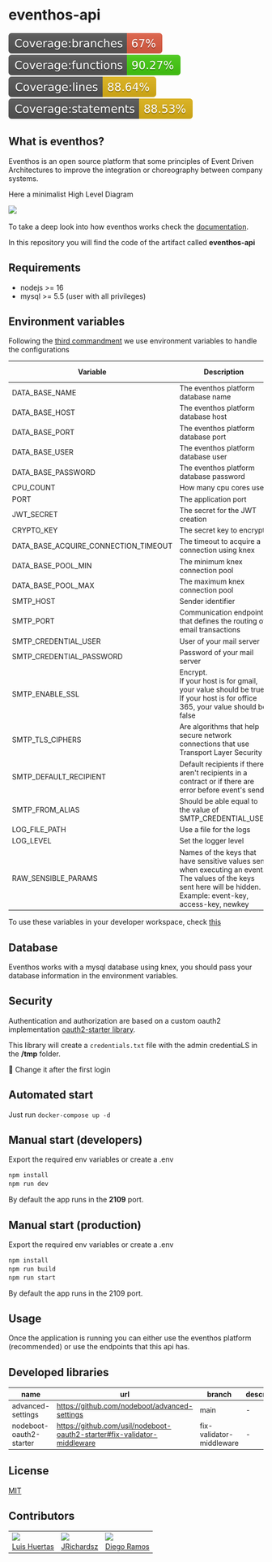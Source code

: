 # eventhos-api

<img src="./badges/badge-branches.svg">
<img src="./badges/badge-functions.svg">
<img src="./badges/badge-lines.svg">
<img src="./badges/badge-statements.svg">

## What is eventhos?

Eventhos is an open source platform that some principles of Event Driven Architectures to improve the integration or choreography between company systems.

Here a minimalist High Level Diagram

![](https://www.planttext.com/api/plantuml/png/LOv13e0W30JlVGNXpXSCFp556Y11CBJgzyM3YhVjP9fTou9DzZL3eqMmX4oA3f9OUSOjAMIb-rrkO3hGm58RXiywoVsj3ZHu57J8f9u0eszQ2b7CD5R1MFiAxxkbullC2m00)

To take a deep look into how eventhos works check the [documentation](https://github.com/usil/eventhos/wiki).

In this repository you will find the code of the artifact called **eventhos-api**

## Requirements

- nodejs >= 16
- mysql >= 5.5 (user with all privileges)

## Environment variables

Following the [third commandment](https://12factor.net/config) we use environment variables to handle the configurations

| Variable                             | Description                                    | Default Value |
| ------------------------------------ | ---------------------------------------------- | ------------- |
| DATA_BASE_NAME                       | The eventhos platform database name            | eventhos      |
| DATA_BASE_HOST                       | The eventhos platform database host            | localhost     |
| DATA_BASE_PORT                       | The eventhos platform database port            | 3306          |
| DATA_BASE_USER                       | The eventhos platform database user            | usr_eventhos  |
| DATA_BASE_PASSWORD                   | The eventhos platform database password        | abcdefg       |
| CPU_COUNT                            | How many cpu cores use                         | 1             |
| PORT                                 | The application port                           | 2109          |
| JWT_SECRET                           | The secret for the JWT creation                | secret        |
| CRYPTO_KEY                           | The secret key to encrypt                      | secret_key    |
| DATA_BASE_ACQUIRE_CONNECTION_TIMEOUT | The timeout to acquire a connection using knex | 10000         |
| DATA_BASE_POOL_MIN                   | The minimum knex connection pool               | 100           |
| DATA_BASE_POOL_MAX                   | The maximum knex connection pool               | 300           |
| SMTP_HOST                   | Sender identifier               |           |
| SMTP_PORT                   | Communication endpoint that defines the routing of email transactions               |           |
| SMTP_CREDENTIAL_USER                   | User of your mail server               |            |
| SMTP_CREDENTIAL_PASSWORD                   | Password of your mail server               |           |
| SMTP_ENABLE_SSL                   | Encrypt. <br> If your host is for gmail, your value should be true. <br> If your host is for office 365, your value should be false               | true           |
| SMTP_TLS_CIPHERS                   | Are algorithms that help secure network connections that use Transport Layer Security               |    SSLv3        |
| SMTP_DEFAULT_RECIPIENT                   | Default recipients if there aren't recipients in a contract or if there are error before event's send               |            |
| SMTP_FROM_ALIAS                   | Should be able equal to the value of SMTP_CREDENTIAL_USER           |            |
| LOG_FILE_PATH                        | Use a file for the logs                        | false         |
| LOG_LEVEL                            | Set the logger level                           | debug         |
| RAW_SENSIBLE_PARAMS                          | Names of the keys that have sensitive values ​​sent when executing an event. <br>The values ​​of the keys sent here will be hidden. <br> Example: event-key, access-key, newkey                           |          |


To use these variables in your developer workspace, check [this](https://github.com/usil/eventhos-api/wiki/for-developers)


## Database

Eventhos works with a mysql database using knex, you should pass your database information in the environment variables.

## Security

Authentication and authorization are based on a custom oauth2 implementation [oauth2-starter library](https://github.com/usil/nodeboot-oauth2-starter/wiki). 

This library will create a `credentials.txt` file with the admin credentiaLS in the **/tmp** folder. 

:loudspeaker: Change it after the first login

## Automated start

Just run `docker-compose up -d`

## Manual start (developers)

Export the required env variables or create a .env

```js
npm install
npm run dev
```

By default the app runs in the **2109** port.

## Manual start (production)

Export the required env variables or create a .env

```js
npm install
npm run build
npm run start
```
By default the app runs in the 2109 port.

## Usage

Once the application is running you can either use the eventhos platform (recommended) or use the endpoints that this api has.

## Developed libraries

| name | url | branch | description |
| -----| --- | -------| ----------- |
| advanced-settings | https://github.com/nodeboot/advanced-settings | main  | - |
| nodeboot-oauth2-starter | https://github.com/usil/nodeboot-oauth2-starter#fix-validator-middleware | fix-validator-middleware | - |


## License

[MIT](./LICENSE)

## Contributors

<table>
  <tbody>
    <td>
      <img src="https://i.ibb.co/88Tp6n5/Recurso-7.png" width="100px;"/>
      <br />
      <label><a href="https://github.com/TacEtarip">Luis Huertas</a></label>
      <br />
    </td>
    <td>
      <img src="https://avatars0.githubusercontent.com/u/3322836?s=460&v=4" width="100px;"/>
      <br />
      <label><a href="http://jrichardsz.github.io/">JRichardsz</a></label>
      <br />
    </td>
    <td>
      <img src="https://avatars.githubusercontent.com/u/66818290?s=400&u=d2f95a7497efd7fa830cf96fc2dc01120f27f3c5&v=4" width="100px;"/>
      <br />
      <label><a href="https://github.com/iSkyNavy">Diego Ramos</a></label>
      <br />
    </td>
  </tbody>
</table>